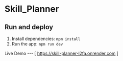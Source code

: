 # Skill_Planner

## Run and deploy 
1. Install dependencies:
   `npm install`
2. Run the app:
   `npm run dev`

Live Demo --- [ https://skill-planner-l2fa.onrender.com ]
